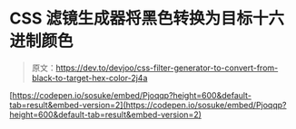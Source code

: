 # CSS 滤镜生成器将黑色转换为目标十六进制颜色

> 原文：<https://dev.to/devjoo/css-filter-generator-to-convert-from-black-to-target-hex-color-2j4a>

[https://codepen.io/sosuke/embed/Pjoqqp?height=600&default-tab=result&embed-version=2](https://codepen.io/sosuke/embed/Pjoqqp?height=600&default-tab=result&embed-version=2)